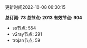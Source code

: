 更新时间2022-10-08 06:30:15

**总订阅: 73**
**总节点: 2013**
**有效节点: 904**
- ss节点: 554
- v2ray节点: 291
- trojan节点: 59

